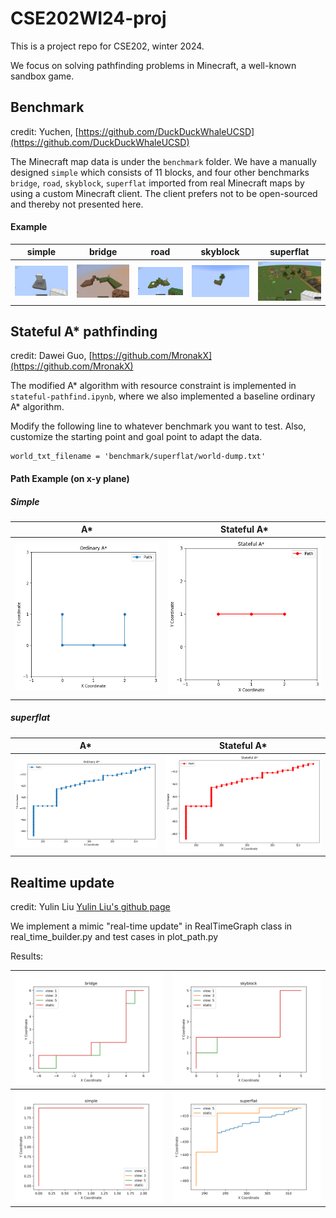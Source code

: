# CSE202WI24-proj

This is a project repo for CSE202, winter 2024.

We focus on solving pathfinding problems in Minecraft, a well-known sandbox game.

## Benchmark

credit: Yuchen, [https://github.com/DuckDuckWhaleUCSD](https://github.com/DuckDuckWhaleUCSD)

The Minecraft map data is under the `benchmark` folder. We have a manually designed `simple` which consists of 11 blocks, and four other benchmarks `bridge`, `road`, `skyblock`, `superflat` imported from real Minecraft maps by using a custom Minecraft client. The client prefers not to be open-sourced and thereby not presented here.

#### Example

|            simple            |            bridge            |           road           |             skyblock             |             superflat             |
| :--------------------------: | :--------------------------: | :----------------------: | :------------------------------: | :--------------------------------: |
| ![simple](./assets/simple.png) | ![bridge](./assets/bridge.png) | ![road](./assets/road.png) | ![skyblock](./assets/skyblock.png) | ![superflat](./assets/superflat.png) |

## Stateful A* pathfinding

credit: Dawei Guo, [https://github.com/MronakX](https://github.com/MronakX)


The modified A* algorithm with resource constraint is implemented in `stateful-pathfind.ipynb`, where we also implemented a baseline ordinary A* algorithm.


Modify the following line to whatever benchmark you want to test. Also, customize the starting point and goal point to adapt the data.

```
world_txt_filename = 'benchmark/superflat/world-dump.txt'
```

#### Path Example (on x-y plane)

##### Simple

|           A*           |       Stateful A*       |
| :---------------------: | :---------------------: |
| ![](./assets/ord_sqr.png) | ![](./assets/res_sqr.png) |

##### superflat

|            A*            |       Stateful A*       |
| :----------------------: | :----------------------: |
| ![](./assets/ord_path.png) | ![](./assets/res_path.png) |

## Realtime update

credit: Yulin Liu [Yulin Liu&#39;s github page](https://github.com/liuyulinn)

We implement a mimic "real-time update" in RealTimeGraph class in real_time_builder.py and test cases in plot_path.py

Results:

| ![bridge](./assets/plot_bridge.png)     | ![skyblock](./assets/plot_skyblock.png)    |
| ------------------------------------- | ---------------------------------------- |
| ![super flat](./assets/plot_simple.png) | ![super flat](./assets/plot_superflat.png) |
